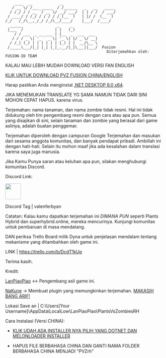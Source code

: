 ```
    ____  __            __                       
   / __ \/ /___ _____  / /______   _   __   _____
  / /_/ / / __ `/ __ \/ __/ ___/  | | / /  / ___/
 / ____/ / /_/ / / / / /_(__  )   | |/ /  (__  ) 
/_/   /_/\__,_/_/ /_/\__/____/    |___/  /____/                                                   
  ______               _     _           
 |___  /              | |   (_)          
    / / ___  _ __ ___ | |__  _  ___  ___ 
   / / / _ \| '_ ` _ \| '_ \| |/ _ \/ __|
  / /_| (_) | | | | | | |_) | |  __/\__ \
 /_____\___/|_| |_| |_|_.__/|_|\___||___/  Fusion
                                             Diterjemahkan oleh: FUSION-ID TEAM
 ```


KALAU MAU LEBIH MUDAH DOWNLOAD VERSI FAN ENGLISH

[KLIK UNTUK DOWNLOAD PVZ FUSION CHINA/ENGLISH](https://rentry.co/playfusion)


Harap pastikan Anda menginstal [.NET DESKTOP 6.0 x64](https://dotnet.microsoft.com/id-id/download/dotnet/6.0).

JIKA MENEMUKAN TRANSLATE YG SAMA NAMUN TIDAK DARI SINI MOHON CEPAT HAPUS. karena virus.


Terjemahan: nama tanaman, dan nama zombie tidak resmi. Hal ini tidak didukung oleh tim pengembang resmi dengan cara atau apa pun. Semua yang disajikan di sini, selain tanaman dan zombie yang berasal dari game aslinya, adalah buatan penggemar.

Terjemahan diperoleh dengan campuran Google Terjemahan dan masukan dari sesama anggota komunitas, dan banyak pendapat pribadi. Ambillah ini dengan hati-hati. Selain itu mohon maaf jika ada kesalahan dalam translasi karena saya juga manusia.

Jika Kamu Punya saran atau keluhan apa pun, silakan menghubungi komunitas Discord.

Discord Link:
<p><a href="https://discord.gg/T9xeTh9Vdj"><img src="https://www.freepnglogos.com/uploads/discord-logo-png/concours-discord-cartes-voeux-fortnite-france-6.png" style="width:50px;height:50px;"></a></p>

Discord Tag  | valenferbyan

Catatan: Kalau kamu dapatkan terjemahan ini *DIMANA PUN* seperti Plants Hybrid dan superhybrid.online, mereka mencurinya. Kunjungi komunitas untuk pembaruan di masa mendatang.

DAN periksa Trello Board milik Dyna untuk penjelasan mendalam tentang mekanisme yang ditambahkan oleh game ini.

LINK | https://trello.com/b/DcdT1kUp

Terima kasih.

Kredit: 

[LanPiaoPiao](https://space.bilibili.com/3546619314178489?spm_id_from=333.1369.opus.module_author_name.click) ↔︎ Pengembang asli game ini.

[NaKune](https://github.com/ArifRios1st) → Membuat plugin yang memungkinkan terjemahan. [MAKASIH BANG ARIF!](https://github.com/ArifRios1st/PVZ-Hyper-Fusion-Mod)

Lokasi Save an | C:\Users\[Your Username]\AppData\LocalLow\LanPiaoPiao\PlantsVsZombiesRH






Cara Instalasi (Versi CHINA):

* [KLIK UDAH ADA INSTALLER NYA PILIH YANG DOTNET DAN MELONLOADER INSTALLER](https://github.com/NotValen/Fusion-ID/releases/tag/beta-0.4)

* HAPUS FILE BERBAHASA CHINA DAN GANTI NAMA FOLDER BERBAHASA CHINA MENJADI "PVZrh"
